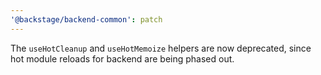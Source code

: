 ```yaml
---
'@backstage/backend-common': patch
---
```


The `useHotCleanup` and `useHotMemoize` helpers are now deprecated, since hot module reloads for backend are being phased out.
